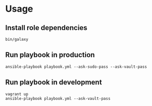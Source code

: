 # Usage

## Install role dependencies

```
bin/galaxy
```

## Run playbook in production

```
ansible-playbook playbook.yml --ask-sudo-pass --ask-vault-pass
```

## Run playbook in development

```
vagrant up
ansible-playbook playbook.yml --ask-vault-pass
```
